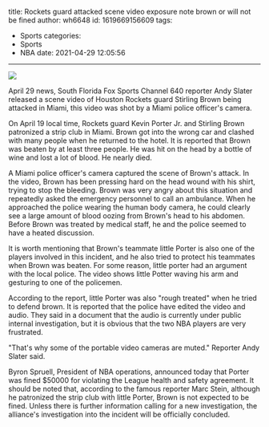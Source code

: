 title: Rockets guard attacked scene video exposure note  brown or will not be fined
author: wh6648
id: 1619669156609
tags: 
- Sports
categories: 
- Sports
- NBA
date: 2021-04-29 12:05:56
---
![](https://p2.itc.cn/q_70/images01/20210429/0c0af9d8956e4b9a83a6f9245389f595.jpeg)


April 29 news, South Florida Fox Sports Channel 640 reporter Andy Slater released a scene video of Houston Rockets guard Stirling Brown being attacked in Miami, this video was shot by a Miami police officer's camera.

On April 19 local time, Rockets guard Kevin Porter Jr. and Stirling Brown patronized a strip club in Miami. Brown got into the wrong car and clashed with many people when he returned to the hotel. It is reported that Brown was beaten by at least three people. He was hit on the head by a bottle of wine and lost a lot of blood. He nearly died.

A Miami police officer's camera captured the scene of Brown's attack. In the video, Brown has been pressing hard on the head wound with his shirt, trying to stop the bleeding. Brown was very angry about this situation and repeatedly asked the emergency personnel to call an ambulance. When he approached the police wearing the human body camera, he could clearly see a large amount of blood oozing from Brown's head to his abdomen. Before Brown was treated by medical staff, he and the police seemed to have a heated discussion.

It is worth mentioning that Brown's teammate little Porter is also one of the players involved in this incident, and he also tried to protect his teammates when Brown was beaten. For some reason, little porter had an argument with the local police. The video shows little Potter waving his arm and gesturing to one of the policemen.

According to the report, little Porter was also "rough treated" when he tried to defend brown. It is reported that the police have edited the video and audio. They said in a document that the audio is currently under public internal investigation, but it is obvious that the two NBA players are very frustrated.

"That's why some of the portable video cameras are muted." Reporter Andy Slater said.

Byron Spruell, President of NBA operations, announced today that Porter was fined $50000 for violating the League health and safety agreement. It should be noted that, according to the famous reporter Marc Stein, although he patronized the strip club with little Porter, Brown is not expected to be fined. Unless there is further information calling for a new investigation, the alliance's investigation into the incident will be officially concluded.

